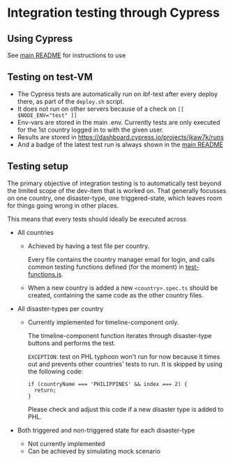 # Integration testing through Cypress

## Using Cypress

See [main README](../../README.md) for instructions to use

## Testing on test-VM

- The Cypress tests are automatically run on ibf-test after every deploy there, as part of the `deploy.sh` script.
- It does not run on other servers because of a check on `[[ $NODE_ENV="test" ]]`
- Env-vars are stored in the main .env. Currently tests are only executed for the 1st country logged in to with the given user.
- Results are stored in https://dashboard.cypress.io/projects/jkaw7k/runs
- And a badge of the latest test run is always shown in the [main README](../../README.md)

## Testing setup

The primary objective of integration testing is to automatically test beyond the limited scope of the dev-item that is worked on. That generally focusses on one country, one disaster-type, one triggered-state, which leaves room for things going wrong in other places.

This means that every tests should ideally be executed across

- All countries

  - Achieved by having a test file per country.

    Every file contains the country manager email for login, and calls common testing functions defined (for the moment) in [test-functions.js](./support/test-functions.js).

  - When a new country is added a new `<country>.spec.ts` should be created, containing the same code as the other country files.

- All disaster-types per country

  - Currently implemented for timeline-component only.

    The timeline-component function iterates through disaster-type buttons and performs the test.

    `EXCEPTION`: test on PHL typhoon won't run for now because it times out and prevents other countries' tests to run. It is skipped by using the following code:

    ```
    if (countryName === 'PHILIPPINES' && index === 2) {
      return;
    }
    ```

    Please check and adjust this code if a new disaster type is added to PHL.

- Both triggered and non-triggered state for each disaster-type
  - Not currently implemented
  - Can be achieved by simulating mock scenario
